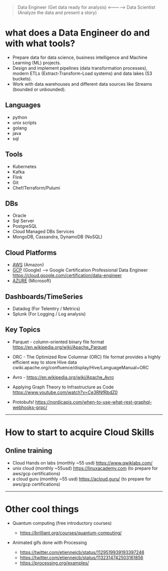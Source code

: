 


>Data Engineer (Get data ready for analysis)    <----->   Data Scientist (Analyze the data and present a story)


what does a Data Engineer do and with what tools?
========================================================
- Prepare data for data science, business intelligence and Machine Learning (ML) projects.
- Design and implement pipelines (data transformation processes), modern ETLs (Extract-Transform-Load systems) and data lakes (S3 buckets).
- Work with data warehouses and different data sources like Streams (bounded or unbounded).


## Languages
- python
- unix scripts
- golang
- java
- sql

## Tools
- Kubernetes
- Kafka
- Flink
- Git
- Chef/Terraform/Pulumi

## DBs
- Oracle
- Sql Server
- PostgreSQL
- Cloud Managed DBs Services
- MongoDB, Cassandra, DynamoDB (NoSQL)

## Cloud Platforms
- [AWS](https://aws.amazon.com/) (Amazon)
- [GCP](https://cloud.google.com) (Google)           --> Google Certification Professional Data Engineer https://cloud.google.com/certification/data-engineer
- [AZURE](https://azure.microsoft.com/en-us/) (Microsoft)

## Dashboards/TimeSeries
- Datadog (For Telemtry / Metrics)
- Splunk (For Logging / Log analysis)

## Key Topics
- Parquet - column-oriented binary file format https://en.wikipedia.org/wiki/Apache_Parquet
- ORC - The Optimized Row Columnar (ORC) file format provides a highly efficient way to store Hive data cwiki.apache.org/confluence/display/Hive/LanguageManual+ORC
- Avro - https://en.wikipedia.org/wiki/Apache_Avro

- Applying Graph Theory to Infrastructure as Code
https://www.youtube.com/watch?v=Ce3RNfRbdZ0


- Protobufs!
https://nordicapis.com/when-to-use-what-rest-graphql-webhooks-grpc/

----------

How to start to acquire Cloud Skills
====================================
## Online training
- Cloud Hands on labs (monthly ~55 usd) https://www.qwiklabs.com/ 
- unix cloud (monthly ~55usd) https://linuxacademy.com   (to prepare for aws/gcp certifications)
- a cloud guru (monthly ~55 usd) https://acloud.guru/   (to prepare for aws/gcp certifications)




-----------
Other cool things 
==================

- Quantum computing (free introductory courses)
    - https://brilliant.org/courses/quantum-computing/


- Animated gifs done with Processing
    - https://twitter.com/etiennejcb/status/1129519939193397248
    - https://twitter.com/etiennejcb/status/1132314742503161856
    - https://processing.org/examples/
